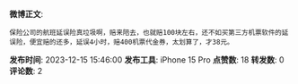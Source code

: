 **微博正文**: 
```
保险公司的航班延误险真垃圾啊，赔来陪去，也就赔100块左右，还不如买第三方机票软件的延误险，便宜赔的还多，延误4小时，赔400机票代金券，太划算了，才38元。
```
**发布时间**: 2023-12-15 15:46:00
**发布工具**: iPhone 15 Pro
**点赞数**: 18
**转发数**: 0
**评论数**: 2
